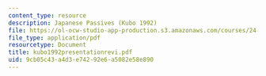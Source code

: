 ```yaml
---
content_type: resource
description: Japanese Passives (Kubo 1992)
file: https://ol-ocw-studio-app-production.s3.amazonaws.com/courses/24-953-argument-structure-and-syntax-spring-2003/9cb05c43a4d3e74292e6a5082e58e890_kubo1992presentationrevi.pdf
file_type: application/pdf
resourcetype: Document
title: kubo1992presentationrevi.pdf
uid: 9cb05c43-a4d3-e742-92e6-a5082e58e890
---
```

